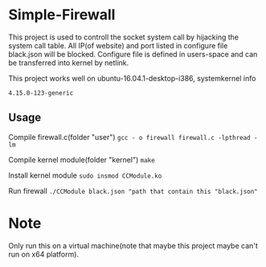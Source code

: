 # Simple-Firewall

This project is used to controll the socket system call by hijacking the system call table. All IP(of website) and port listed in configure file black.json will be blocked. Configure file is defined in users-space and can be transferred into kernel
 by netlink.

This project works well on ubuntu-16.04.1-desktop-i386, systemkernel info 

```4.15.0-123-generic```

## Usage

Compile firewall.c(folder "user")
```gcc - o firewall firewall.c -lpthread -lm```

Compile kernel module(folder "kernel")
```make```
 
Install kernel module
```sudo insmod CCModule.ko```

Run firewall
```./CCModule black.json "path that contain this "black.json"```

# Note
Only run this on a virtual machine(note that maybe this project maybe can't run on x64 platform).
